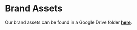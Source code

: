# Brand Assets

Our brand assets can be found in a Google Drive folder [**here**](https://drive.google.com/drive/u/0/folders/1K7urRSWuUUeaDT2LXRovvk6KNwGQ28GQ).

